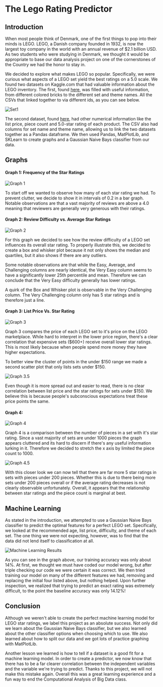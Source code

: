 # The Lego Rating Predictor #

## Introduction ##
When most people think of Denmark, one of the first things to pop into their minds is LEGO. LEGO, a Danish company founded in 1932, is now the largest toy company in the world with an annual revenue of $2.1 billion USD. As two students who were studying in Denmark, we thought it would be appropriate to base our data analysis project on one of the cornerstones of the Country we had the honor to stay in.

We decided to explore what makes LEGO so popular. Specifically, we were curious what aspects of a LEGO set yield the best ratings on a 5.0 scale. We found two datasets on Kaggle.com that had valuable information about the LEGO inventory. The first, found [here](https://www.kaggle.com/rtatman/lego-database), was filled with useful information, from different colored bricks to the different set and theme names. All the CSVs that linked together to via different ids, as you can see below.

![Set1](./Images/Set1.png)

The second dataset, found [here](https://www.kaggle.com/mterzolo/lego-sets), had other numerical information like the list price, piece count and 5.0-star rating of each product. The CSV also had columns for set name and theme name, allowing us to link the two datasets together as a Pandas dataframe. We then used Pandas, MatPlotLib, and SKLearn to create graphs and a Gaussian Naive Bays classifier from our data.

## Graphs


#### Graph 1: Frequency of the Star Ratings
![Graph 1](./Images/Graph1.png)

To start off we wanted to observe how many of each star rating we had. To prevent clutter, we decide to show it in intervals of 0.2 in a bar graph. Notable observations are that a vast majority of reviews are above a 4.0 meaning that reviewers are generally very generous with their ratings.

#### Graph 2: Review Difficulty vs. Average Star Ratings
![Graph 2](./Images/Graph2.png)

For this graph we decided to see how the review difficulty of a LEGO set influences its overall star rating. To properly illustrate this, we decided to create a box and whisker plot because it not only shows the median and quartiles, but it also shows if there are any outliers.

Some notable observations are that while the Easy, Average, and Challenging columns are nearly identical, the Very Easy column seems to have a significantly lower 25th percentile and mean. Therefore we can conclude that the Very Easy difficulty generally has lower ratings.

A quirk of the Box and Whisker plot is observable in the Very Challenging column. The Very Challenging column only has 5 star ratings and is therefore just a line.

#### Graph 3: List Price Vs. Star Rating
![Graph 3](./Images/Graph3.png)

Graph 3 compares the price of each LEGO set to it's price on the LEGO marketplace. While hard to interpret in the lower price region, there's a clear correlation that expensive sets ($600+) receive overall lower star ratings. This is most likely because when people spend more money they have higher expectations.

To better view the cluster of points in the under $150 range we made a second scatter plot that only lists sets under $150.

![Graph 3.5](./Images/Graph3_5.png)

Even though it is more spread out and easier to read, there is no clear correlation between list price and the star ratings for sets under $150. We believe this is because people's subconscious expectations treat these price points the same.

#### Graph 4:
![Graph 4](./Images/Graph4.png)

Graph 4 is a comparison between the number of pieces in a set with it's star rating. Since a vast majority of sets are under 1000 pieces the graph appears cluttered and its hard to discern if there's any useful information lurking in it. Therefore we decided to stretch the x axis by limited the piece count to 1000.

![Graph 4.5](./Images/Graph4_5.png)

With this closer look we can now tell that there are far more 5 star ratings in sets with pieces under 200 pieces. Whether this is due to there being more sets under 200 pieces overall or if the average rating decreases is not clearly observable unfortunately.  Overall, it appears that the relationship between star ratings and the piece count is marginal at best.

## Machine Learning
As stated in the introduction, we attempted to use a Gaussian Naive Bays classifier to predict the optimal features for a perfect LEGO set. Specifically, we looked at the recommended age, list price, difficulty, and theme of each set. The one thing we were not expecting, however, was to find that the data did not lend itself to classification at all.

![Machine Learning Results](./Images/MLResults.png)

As you can see in the graph above, our training accuracy was only about 14%. At first, we thought we must have coded our model wrong, but after triple checking our code we were certain it was correct. We then tried training our model on many of the different features we had, removing and replacing the initial four listed above, but nothing helped. Upon further inspection, we realized that trying to predict an exact rating was extremely difficult, to the point the baseline accuracy was only 14.12%!

## Conclusion

Although we weren't able to create the perfect machine learning model for LEGO star ratings, we label this project as an absolute success. Not only did we learn about the Gaussian Naive Bays classifier, but we also learned about the other classifier options when choosing which to use. We also learned about how to split our data and we got lots of practice graphing with MatPlotLib.

Another lesson we learned is how to tell if a dataset is a good fit for a machine learning model. In order to create a predictor, we now know that there has to be a far clearer correlation between the independent variables and the variable we're trying to predict. Thanks to this project, we will not make this mistake again. Overall this was a great learning experience and a fun way to end the Computational Analysis of Big Data class.
